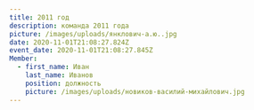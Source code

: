 ```yaml
---
title: 2011 год
description: команда 2011 года
picture: /images/uploads/янклович-а.ю..jpg
date: 2020-11-01T21:08:27.824Z
event_date: 2020-11-01T21:08:27.845Z
Member:
  - first_name: Иван
    last_name: Иванов
    position: должность
    picture: /images/uploads/новиков-василий-михайлович.jpg
---
```

